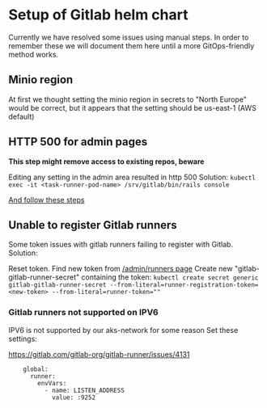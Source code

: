 # Setup of Gitlab helm chart
Currently we have resolved some issues using manual steps. In order to remember these we will document them here until a more GitOps-friendly method works.

## Minio region

At first we thought setting the minio region in secrets to "North Europe" would be correct, but it appears that the setting should be us-east-1 (AWS default)

## HTTP 500 for admin pages

__This step might remove access to existing repos, beware__

Editing any setting in the admin area resulted in http 500
Solution: `kubectl exec -it <task-runner-pod-name> /srv/gitlab/bin/rails console`

[And follow these steps](https://gitlab.com/gitlab-org/gitlab-ce/issues/56403#note_136382583)


## Unable to register Gitlab runners

Some token issues with gitlab runners failing to register with Gitlab.
Solution: 

Reset token. Find new token from [/admin/runners page](https://gitlab.dev.sdpaks.equinor.com/admin/runners)
Create new "gitlab-gitlab-runner-secret" containing the token:
`kubectl create secret generic gitlab-gitlab-runner-secret --from-literal=runner-registration-token=<new-token> --from-literal=runner-token=""`

### Gitlab runners not supported on IPV6
IPV6 is not supported by our aks-network for some reason
Set these settings:

https://gitlab.com/gitlab-org/gitlab-runner/issues/4131

```envVars:
    global:
      runner:
        envVars:
          - name: LISTEN_ADDRESS
            value: :9252
```

